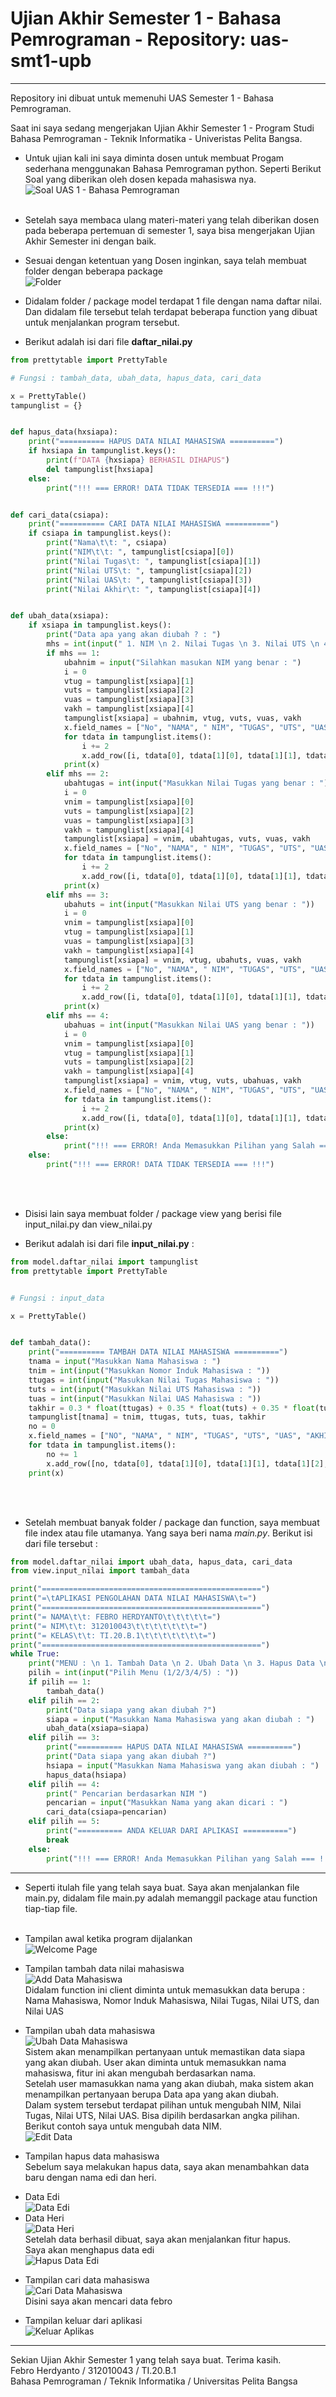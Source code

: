 # Ujian Akhir Semester 1 - Bahasa Pemrograman - Repository: uas-smt1-upb
<hr>

Repository ini dibuat untuk memenuhi UAS Semester 1 - Bahasa Pemrograman.
<br>

Saat ini saya sedang mengerjakan Ujian Akhir Semester 1 - Program Studi Bahasa Pemrograman - Teknik Informatika - Univeristas Pelita Bangsa.<br>
* Untuk ujian kali ini saya diminta dosen untuk membuat Progam sederhana menggunakan Bahasa Pemrograman python. Seperti Berikut Soal yang diberikan oleh dosen kepada mahasiswa nya.<br>
![Soal UAS 1 - Bahasa Pemrograman](pict/soal_uas.PNG)<br><br>

* Setelah saya membaca ulang materi-materi yang telah diberikan dosen pada beberapa pertemuan di semester 1, saya bisa mengerjakan Ujian Akhir Semester ini dengan baik.<br>

* Sesuai dengan ketentuan yang Dosen inginkan, saya telah membuat folder dengan beberapa package<br>
![Folder](pict/folder.PNG)<br>

* Didalam folder / package model terdapat 1 file dengan nama daftar nilai. Dan didalam file tersebut telah terdapat beberapa function yang dibuat untuk menjalankan program tersebut.<br>
* Berikut adalah isi dari file **daftar_nilai.py**<br>
``` python
from prettytable import PrettyTable

# Fungsi : tambah_data, ubah_data, hapus_data, cari_data

x = PrettyTable()
tampunglist = {}


def hapus_data(hxsiapa):
    print("========== HAPUS DATA NILAI MAHASISWA ==========")
    if hxsiapa in tampunglist.keys():
        print(f"DATA {hxsiapa} BERHASIL DIHAPUS")
        del tampunglist[hxsiapa]
    else:
        print("!!! === ERROR! DATA TIDAK TERSEDIA === !!!")


def cari_data(csiapa):
    print("========== CARI DATA NILAI MAHASISWA ==========")
    if csiapa in tampunglist.keys():
        print("Nama\t\t: ", csiapa)
        print("NIM\t\t: ", tampunglist[csiapa][0])
        print("Nilai Tugas\t: ", tampunglist[csiapa][1])
        print("Nilai UTS\t: ", tampunglist[csiapa][2])
        print("Nilai UAS\t: ", tampunglist[csiapa][3])
        print("Nilai Akhir\t: ", tampunglist[csiapa][4])


def ubah_data(xsiapa):
    if xsiapa in tampunglist.keys():
        print("Data apa yang akan diubah ? : ")
        mhs = int(input(" 1. NIM \n 2. Nilai Tugas \n 3. Nilai UTS \n 4. Nilai UAS\n Pilih dengan angka (1/2/3/4) : "))
        if mhs == 1:
            ubahnim = input("Silahkan masukan NIM yang benar : ")
            i = 0
            vtug = tampunglist[xsiapa][1]
            vuts = tampunglist[xsiapa][2]
            vuas = tampunglist[xsiapa][3]
            vakh = tampunglist[xsiapa][4]
            tampunglist[xsiapa] = ubahnim, vtug, vuts, vuas, vakh
            x.field_names = ["No", "NAMA", " NIM", "TUGAS", "UTS", "UAS", "AKHIR"]
            for tdata in tampunglist.items():
                i += 2
                x.add_row([i, tdata[0], tdata[1][0], tdata[1][1], tdata[1][2], tdata[1][3], tdata[1][4]])
            print(x)
        elif mhs == 2:
            ubahtugas = int(input("Masukkan Nilai Tugas yang benar : "))
            i = 0
            vnim = tampunglist[xsiapa][0]
            vuts = tampunglist[xsiapa][2]
            vuas = tampunglist[xsiapa][3]
            vakh = tampunglist[xsiapa][4]
            tampunglist[xsiapa] = vnim, ubahtugas, vuts, vuas, vakh
            x.field_names = ["No", "NAMA", " NIM", "TUGAS", "UTS", "UAS", "AKHIR"]
            for tdata in tampunglist.items():
                i += 2
                x.add_row([i, tdata[0], tdata[1][0], tdata[1][1], tdata[1][2], tdata[1][3], tdata[1][4]])
            print(x)
        elif mhs == 3:
            ubahuts = int(input("Masukkan Nilai UTS yang benar : "))
            i = 0
            vnim = tampunglist[xsiapa][0]
            vtug = tampunglist[xsiapa][1]
            vuas = tampunglist[xsiapa][3]
            vakh = tampunglist[xsiapa][4]
            tampunglist[xsiapa] = vnim, vtug, ubahuts, vuas, vakh
            x.field_names = ["No", "NAMA", " NIM", "TUGAS", "UTS", "UAS", "AKHIR"]
            for tdata in tampunglist.items():
                i += 2
                x.add_row([i, tdata[0], tdata[1][0], tdata[1][1], tdata[1][2], tdata[1][3], tdata[1][4]])
            print(x)
        elif mhs == 4:
            ubahuas = int(input("Masukkan Nilai UAS yang benar : "))
            i = 0
            vnim = tampunglist[xsiapa][0]
            vtug = tampunglist[xsiapa][1]
            vuts = tampunglist[xsiapa][2]
            vakh = tampunglist[xsiapa][4]
            tampunglist[xsiapa] = vnim, vtug, vuts, ubahuas, vakh
            x.field_names = ["No", "NAMA", " NIM", "TUGAS", "UTS", "UAS", "AKHIR"]
            for tdata in tampunglist.items():
                i += 2
                x.add_row([i, tdata[0], tdata[1][0], tdata[1][1], tdata[1][2], tdata[1][3], tdata[1][4]])
            print(x)
        else:
            print("!!! === ERROR! Anda Memasukkan Pilihan yang Salah === !!!")
    else:
        print("!!! === ERROR! DATA TIDAK TERSEDIA === !!!")
```
<br><br>

* Disisi lain saya membuat folder / package view yang berisi file input_nilai.py dan view_nilai.py<br>

* Berikut adalah isi dari file **input_nilai.py** : <br>
``` python
from model.daftar_nilai import tampunglist
from prettytable import PrettyTable


# Fungsi : input_data

x = PrettyTable()


def tambah_data():
    print("========== TAMBAH DATA NILAI MAHASISWA ==========")
    tnama = input("Masukkan Nama Mahasiswa : ")
    tnim = int(input("Masukkan Nomor Induk Mahasiswa : "))
    ttugas = int(input("Masukkan Nilai Tugas Mahasiswa : "))
    tuts = int(input("Masukkan Nilai UTS Mahasiswa : "))
    tuas = int(input("Masukkan Nilai UAS Mahasiswa : "))
    takhir = 0.3 * float(ttugas) + 0.35 * float(tuts) + 0.35 * float(tuas)
    tampunglist[tnama] = tnim, ttugas, tuts, tuas, takhir
    no = 0
    x.field_names = ["NO", "NAMA", " NIM", "TUGAS", "UTS", "UAS", "AKHIR"]
    for tdata in tampunglist.items():
        no += 1
        x.add_row([no, tdata[0], tdata[1][0], tdata[1][1], tdata[1][2], tdata[1][3], tdata[1][4]])
    print(x)
```
<br><br>

* Setelah membuat banyak folder / package dan function, saya membuat file index atau file utamanya. Yang saya beri nama *main.py*. Berikut isi dari file tersebut :<br>
``` python
from model.daftar_nilai import ubah_data, hapus_data, cari_data
from view.input_nilai import tambah_data

print("=================================================")
print("=\tAPLIKASI PENGOLAHAN DATA NILAI MAHASISWA\t=")
print("=================================================")
print("= NAMA\t\t: FEBRO HERDYANTO\t\t\t\t\t=")
print("= NIM\t\t: 312010043\t\t\t\t\t\t\t=")
print("= KELAS\t\t: TI.20.B.1\t\t\t\t\t\t\t=")
print("=================================================")
while True:
    print("MENU : \n 1. Tambah Data \n 2. Ubah Data \n 3. Hapus Data \n 4. Cari Data \n 5. Keluar Aplikasi")
    pilih = int(input("Pilih Menu (1/2/3/4/5) : "))
    if pilih == 1:
        tambah_data()
    elif pilih == 2:
        print("Data siapa yang akan diubah ?")
        siapa = input("Masukkan Nama Mahasiswa yang akan diubah : ")
        ubah_data(xsiapa=siapa)
    elif pilih == 3:
        print("========== HAPUS DATA NILAI MAHASISWA ==========")
        print("Data siapa yang akan diubah ?")
        hsiapa = input("Masukkan Nama Mahasiswa yang akan diubah : ")
        hapus_data(hsiapa)
    elif pilih == 4:
        print(" Pencarian berdasarkan NIM ")
        pencarian = input("Masukkan Nama yang akan dicari : ")
        cari_data(csiapa=pencarian)
    elif pilih == 5:
        print("========== ANDA KELUAR DARI APLIKASI ==========")
        break
    else:
        print("!!! === ERROR! Anda Memasukkan Pilihan yang Salah === !!!")
```
<hr>

* Seperti itulah file yang telah saya buat. Saya akan menjalankan file main.py, didalam file main.py adalah memanggil package atau function tiap-tiap file.<br><br>

* Tampilan awal ketika program dijalankan<br>
![Welcome Page](pict/1%20-%20tampilan_awal.PNG)<br>

* Tampilan tambah data nilai mahasiswa <br>
![Add Data Mahasiswa](pict/2%20-%20add_data.PNG)<br>
Didalam function ini client diminta untuk memasukkan data berupa : Nama Mahasiswa, Nomor Induk Mahasiswa, Nilai Tugas, Nilai UTS, dan Nilai UAS<br>

* Tampilan ubah data mahasiswa<br>
![Ubah Data Mahasiswa](pict/3%20-%20pilihan_edit.PNG)<br>
Sistem akan menampilkan pertanyaan untuk memastikan data siapa yang akan diubah. User akan diminta untuk memasukkan nama mahasiswa, fitur ini akan mengubah berdasarkan nama. <br>
Setelah user mamasukkan nama yang akan diubah, maka sistem akan menampilkan pertanyaan berupa Data apa yang akan diubah.<br>
Dalam system tersebut terdapat pilihan untuk mengubah NIM, Nilai Tugas, Nilai UTS, Nilai UAS. Bisa dipilih berdasarkan angka pilihan.<br>
Berikut contoh saya untuk mengubah data NIM.<br>
![Edit Data](pict/4%20-%20edit_nim.PNG)<br>

* Tampilan hapus data mahasiswa<br>
Sebelum saya melakukan hapus data, saya akan menambahkan data baru dengan nama edi dan heri.<br>
- Data Edi<br>
![Data Edi](pict/5%20-%20add_edi.PNG)<br>
- Data Heri<br>
![Data Heri](pict/6%20-%20add_heri.PNG)<br>
Setelah data berhasil dibuat, saya akan menjalankan fitur hapus.<br>
Saya akan menghapus data edi<br>
![Hapus Data Edi](pict/7%20-%20hapus_edi.PNG)<br>

* Tampilan cari data mahasiswa<br>
![Cari Data Mahasiswa](pict/8%20-%20cari_data.PNG)<br>
Disini saya akan mencari data febro <br>

* Tampilan keluar dari aplikasi<br>
![Keluar Aplikas](pict/9%20-%20exit.PNG)<br>
<hr>
Sekian Ujian Akhir Semester 1 yang telah saya buat. Terima kasih.<br>
Febro Herdyanto / 312010043 / TI.20.B.1<br>
Bahasa Pemrograman / Teknik Informatika / Universitas Pelita Bangsa
